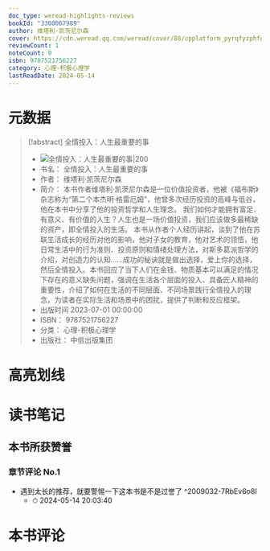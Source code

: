 ```yaml
---
doc_type: weread-highlights-reviews
bookId: "3300067989"
author: 维塔利·凯茨尼尔森
cover: https://cdn.weread.qq.com/weread/cover/88/cpplatform_pyrqfyzphfgwggvajhlxrk/t7_cpplatform_pyrqfyzphfgwggvajhlxrk1692327193.jpg
reviewCount: 1
noteCount: 0
isbn: 9787521756227
category: 心理-积极心理学
lastReadDate: 2024-05-14
---
```

# 元数据
> [!abstract] 全情投入：人生最重要的事
> - ![ 全情投入：人生最重要的事|200](https://cdn.weread.qq.com/weread/cover/88/cpplatform_pyrqfyzphfgwggvajhlxrk/t7_cpplatform_pyrqfyzphfgwggvajhlxrk1692327193.jpg)
> - 书名： 全情投入：人生最重要的事
> - 作者： 维塔利·凯茨尼尔森
> - 简介： 本书作者维塔利·凯茨尼尔森是一位价值投资者，他被《福布斯》杂志称为“第二个本杰明·格雷厄姆”，他曾多次经历投资的高峰与低谷，他在本书中分享了他的投资哲学和人生理念。 我们如何才能拥有富足、有意义、有价值的人生？人生也是一场价值投资，我们应该做多最稀缺的资产，即全情投入的生活。 本书从作者个人经历讲起，谈到了他在苏联生活成长的经历对他的影响，他对子女的教育，他对艺术的领悟，他日常生活中的行为准则、投资原则和情绪处理方法，对斯多葛派哲学的介绍，对创造力的认知……成功的秘诀就是做出选择，爱上你的选择，然后全情投入。本书回应了当下人们在金钱、物质基本可以满足的情况下存在的意义缺失问题，强调在生活各个层面的投入、具备匠人精神的重要性，介绍了如何在生活的不同层面、不同场景践行全情投入的理念，为读者在实际生活和场景中的困扰，提供了判断和反应框架。
> - 出版时间 2023-07-01 00:00:00
> - ISBN： 9787521756227
> - 分类： 心理-积极心理学
> - 出版社： 中信出版集团

# 高亮划线

# 读书笔记

## 本书所获赞誉

### 章节评论 No.1
- 遇到太长的推荐，就要警惕一下这本书是不是过誉了 ^2009032-7RbEv6o8I
    - ⏱ 2024-05-14 20:03:40    
# 本书评论
